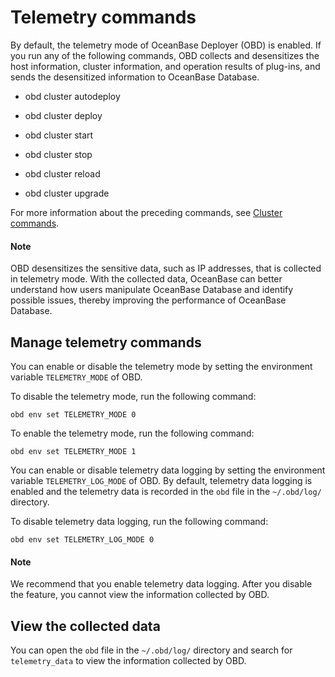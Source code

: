# Telemetry commands

By default, the telemetry mode of OceanBase Deployer (OBD) is enabled. If you run any of the following commands, OBD collects and desensitizes the host information, cluster information, and operation results of plug-ins, and sends the desensitized information to OceanBase Database. 

* obd cluster autodeploy

* obd cluster deploy

* obd cluster start

* obd cluster stop

* obd cluster reload

* obd cluster upgrade

For more information about the preceding commands, see [Cluster commands](1.cluster-command-groups.md). 

<main id="notice" type='explain'>
  <h4>Note</h4>
  <p>OBD desensitizes the sensitive data, such as IP addresses, that is collected in telemetry mode. With the collected data, OceanBase can better understand how users manipulate OceanBase Database and identify possible issues, thereby improving the performance of OceanBase Database. </p>
</main>

## Manage telemetry commands

You can enable or disable the telemetry mode by setting the environment variable `TELEMETRY_MODE` of OBD. 

To disable the telemetry mode, run the following command:

```shell
obd env set TELEMETRY_MODE 0
```

To enable the telemetry mode, run the following command:

```shell
obd env set TELEMETRY_MODE 1
```

You can enable or disable telemetry data logging by setting the environment variable `TELEMETRY_LOG_MODE` of OBD. By default, telemetry data logging is enabled and the telemetry data is recorded in the `obd` file in the `~/.obd/log/` directory. 

To disable telemetry data logging, run the following command:

```shell
obd env set TELEMETRY_LOG_MODE 0
```

<main id="notice" type='explain'>
  <h4>Note</h4>
  <p>We recommend that you enable telemetry data logging. After you disable the feature, you cannot view the information collected by OBD. </p>
</main>

## View the collected data

You can open the `obd` file in the `~/.obd/log/` directory and search for `telemetry_data` to view the information collected by OBD. 
